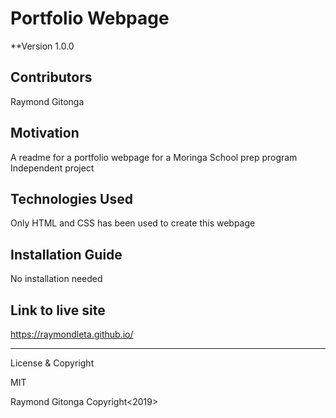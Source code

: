 # Portfolio Webpage

**Version 1.0.0


## Contributors

Raymond Gitonga


## Motivation

A readme for a portfolio webpage for a Moringa School prep program Independent project


## Technologies Used

Only HTML and CSS has been used to create this webpage


## Installation Guide

No installation needed


## Link to live site

https://raymondleta.github.io/


---

License & Copyright

MIT

Raymond Gitonga Copyright<2019>
